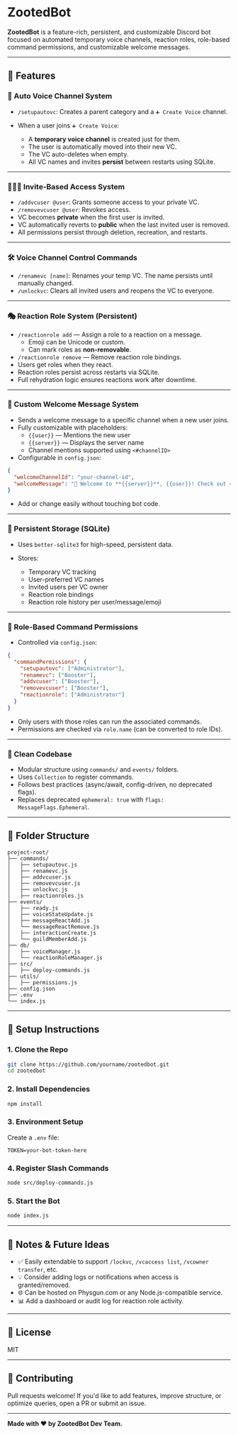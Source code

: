 # ZootedBot

**ZootedBot** is a feature-rich, persistent, and customizable Discord bot focused on automated temporary voice channels, reaction roles, role-based command permissions, and customizable welcome messages.

---

## 🔧 Features

### 🎤 Auto Voice Channel System

* `/setupautovc`: Creates a parent category and a `➕ Create Voice` channel.
* When a user joins `➕ Create Voice`:

  * A **temporary voice channel** is created just for them.
  * The user is automatically moved into their new VC.
  * The VC auto-deletes when empty.
  * All VC names and invites **persist** between restarts using SQLite.

---

### 🧑‍🤝‍🧑 Invite-Based Access System

* `/addvcuser @user`: Grants someone access to your private VC.
* `/removevcuser @user`: Revokes access.
* VC becomes **private** when the first user is invited.
* VC automatically reverts to **public** when the last invited user is removed.
* All permissions persist through deletion, recreation, and restarts.

---

### 🛠️ Voice Channel Control Commands

* `/renamevc [name]`: Renames your temp VC. The name persists until manually changed.
* `/unlockvc`: Clears all invited users and reopens the VC to everyone.

---

### 🎭 Reaction Role System (Persistent)

* `/reactionrole add` — Assign a role to a reaction on a message.
  * Emoji can be Unicode or custom.
  * Can mark roles as **non-removable**.
* `/reactionrole remove` — Remove reaction role bindings.
* Users get roles when they react.
* Reaction roles persist across restarts via SQLite.
* Full rehydration logic ensures reactions work after downtime.

---

### 💬 Custom Welcome Message System

* Sends a welcome message to a specific channel when a new user joins.
* Fully customizable with placeholders:
  - `{{user}}` — Mentions the new user
  - `{{server}}` — Displays the server name
  - Channel mentions supported using `<#channelID>`
* Configurable in `config.json`:
```json
{
  "welcomeChannelId": "your-channel-id",
  "welcomeMessage": "👋 Welcome to **{{server}}**, {{user}}! Check out <#123456789012345678> before accessing the rest of the server."
}
```
* Add or change easily without touching bot code.

---

### 💾 Persistent Storage (SQLite)

* Uses `better-sqlite3` for high-speed, persistent data.
* Stores:

  * Temporary VC tracking
  * User-preferred VC names
  * Invited users per VC owner
  * Reaction role bindings
  * Reaction role history per user/message/emoji

---

### 🔐 Role-Based Command Permissions

* Controlled via `config.json`:

```json
{
  "commandPermissions": {
    "setupautovc": ["Administrator"],
    "renamevc": ["Booster"],
    "addvcuser": ["Booster"],
    "removevcuser": ["Booster"],
    "reactionrole": ["Administrator"]
  }
}
```

* Only users with those roles can run the associated commands.
* Permissions are checked via `role.name` (can be converted to role IDs).

---

### 🧼 Clean Codebase

* Modular structure using `commands/` and `events/` folders.
* Uses `Collection` to register commands.
* Follows best practices (async/await, config-driven, no deprecated flags).
* Replaces deprecated `ephemeral: true` with `flags: MessageFlags.Ephemeral`.

---

## 📁 Folder Structure

```
project-root/
├── commands/
│   ├── setupautovc.js
│   ├── renamevc.js
│   ├── addvcuser.js
│   ├── removevcuser.js
│   ├── unlockvc.js
│   ├── reactionroles.js
├── events/
│   ├── ready.js
│   ├── voiceStateUpdate.js
│   ├── messageReactAdd.js
│   └── messageReactRemove.js
│   ├── interactionCreate.js
│   └── guildMemberAdd.js
├── db/
│   ├── voiceManager.js
│   └── reactionRoleManager.js
├── src/
│   ├── deploy-commands.js
├── utils/
│   ├── permissions.js
├── config.json
├── .env
└── index.js
```

---

## 🚀 Setup Instructions

### 1. Clone the Repo

```bash
git clone https://github.com/yourname/zootedbot.git
cd zootedbot
```

### 2. Install Dependencies

```bash
npm install
```

### 3. Environment Setup

Create a `.env` file:

```env
TOKEN=your-bot-token-here
```

### 4. Register Slash Commands

```bash
node src/deploy-commands.js
```

### 5. Start the Bot

```bash
node index.js
```

---

## 📘 Notes & Future Ideas

* ✅ Easily extendable to support `/lockvc`, `/vcaccess list`, `/vcowner transfer`, etc.
* 💡 Consider adding logs or notifications when access is granted/removed.
* 🌐 Can be hosted on Physgun.com or any Node.js-compatible service.
* 📊 Add a dashboard or audit log for reaction role activity.

---

## 📜 License

MIT

---

## 🤝 Contributing

Pull requests welcome! If you'd like to add features, improve structure, or optimize queries, open a PR or submit an issue.

---

**Made with ❤️ by ZootedBot Dev Team.**
